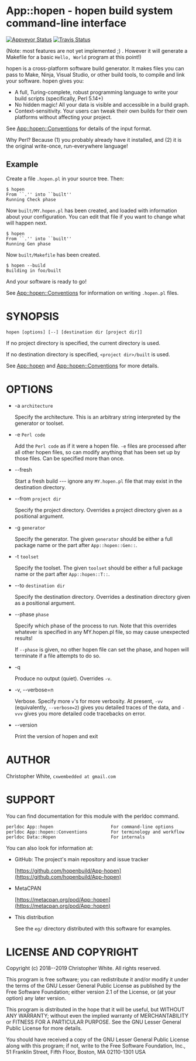 # App::hopen - hopen build system command-line interface

[![Appveyor Status](https://img.shields.io/appveyor/ci/cxw42/app-hopen.svg?logo=appveyor)](https://ci.appveyor.com/project/cxw42/app-hopen) [![Travis Status](https://img.shields.io/travis/hopenbuild/app-hopen.svg?logo=travis)](https://travis-ci.org/hopenbuild/app-hopen) 



(Note: most features are not yet implemented ;) .  However it will generate
a Makefile for a basic `Hello, World` program at this point!)

hopen is a cross-platform software build generator.  It makes files you can
pass to Make, Ninja, Visual Studio, or other build tools, to compile and
link your software.  hopen gives you:

- A full, Turing-complete, robust programming language to write your
build scripts (specifically, Perl 5.14+)
- No hidden magic!  All your data is visible and accessible in a build graph.
- Context-sensitivity.  Your users can tweak their own builds for their own
platforms without affecting your project.

See [App::hopen::Conventions](https://metacpan.org/pod/App::hopen::Conventions) for details of the input format.

Why Perl?  Because (1) you probably already have it installed, and
(2) it is the original write-once, run-everywhere language!

## Example

Create a file `.hopen.pl` in your source tree.  Then:

    $ hopen
    From ``.'' into ``built''
    Running Check phase

Now `built/MY.hopen.pl` has been created, and loaded with information about
your configuration.  You can edit that file if you want to change what will
happen next.

    $ hopen
    From ``.'' into ``built''
    Running Gen phase

Now `built/Makefile` has been created.

    $ hopen --build
    Building in foo/built

And your software is ready to go!

See [App::hopen::Conventions](https://metacpan.org/pod/App::hopen::Conventions) for information on writing `.hopen.pl` files.

# SYNOPSIS

    hopen [options] [--] [destination dir [project dir]]

If no project directory is specified, the current directory is used.

If no destination directory is specified, `<project dir>/built` is used.

See [App::hopen](https://metacpan.org/pod/App::hopen) and [App::hopen::Conventions](https://metacpan.org/pod/App::hopen::Conventions) for more details.

# OPTIONS

- -a `architecture`

    Specify the architecture.  This is an arbitrary string interpreted by the
    generator or toolset.

- -e `Perl code`

    Add the `Perl code` as if it were a hopen file.  `-e` files are processed
    after all other hopen files, so can modify anything that has been set up
    by those files.  Can be specified more than once.

- --fresh

    Start a fresh build --- ignore any `MY.hopen.pl` file that may exist in
    the destination directory.

- --from `project dir`

    Specify the project directory.  Overrides a project directory given as a
    positional argument.

- -g `generator`

    Specify the generator.  The given `generator` should be either a full package
    name or the part after `App::hopen::Gen::`.

- -t `toolset`

    Specify the toolset.  The given `toolset` should be either a full package
    name or the part after `App::hopen::T::`.

- --to `destination dir`

    Specify the destination directory.  Overrides a destination directory given
    as a positional argument.

- --phase `phase`

    Specify which phase of the process to run.  Note that this overrides whatever
    is specified in any MY.hopen.pl file, so may cause unexpected results!

    If `--phase` is given, no other hopen file can set the phase, and hopen will
    terminate if a file attempts to do so.

- -q

    Produce no output (quiet).  Overrides `-v`.

- -v, --verbose=n

    Verbose.  Specify more `v`'s for more verbosity.  At present, `-vv`
    (equivalently, `--verbose=2`) gives
    you detailed traces of the data, and `-vvv` gives you more detailed
    code tracebacks on error.

- --version

    Print the version of hopen and exit

# AUTHOR

Christopher White, `cxwembedded at gmail.com`

# SUPPORT

You can find documentation for this module with the perldoc command.

    perldoc App::hopen                      For command-line options
    perldoc App::hopen::Conventions         For terminology and workflow
    perldoc Data::Hopen                     For internals

You can also look for information at:

- GitHub: The project's main repository and issue tracker

    [https://github.com/hopenbuild/App-hopen](https://github.com/hopenbuild/App-hopen)

- MetaCPAN

    [https://metacpan.org/pod/App::hopen](https://metacpan.org/pod/App::hopen)

- This distribution

    See the `eg/` directory distributed with this software for examples.

# LICENSE AND COPYRIGHT

Copyright (c) 2018--2019 Christopher White.  All rights reserved.

This program is free software; you can redistribute it and/or
modify it under the terms of the GNU Lesser General Public
License as published by the Free Software Foundation; either
version 2.1 of the License, or (at your option) any later version.

This program is distributed in the hope that it will be useful,
but WITHOUT ANY WARRANTY; without even the implied warranty of
MERCHANTABILITY or FITNESS FOR A PARTICULAR PURPOSE.  See the GNU
Lesser General Public License for more details.

You should have received a copy of the GNU Lesser General Public
License along with this program; if not, write to the Free
Software Foundation, Inc.,
51 Franklin Street, Fifth Floor, Boston, MA 02110-1301  USA
